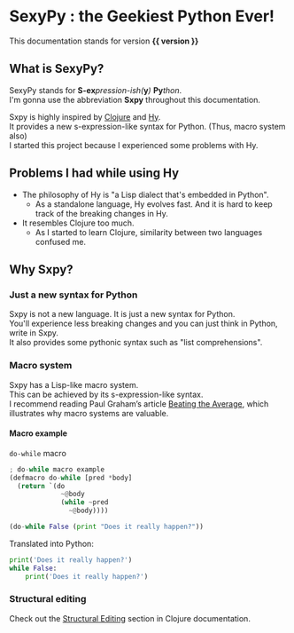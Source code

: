 # SexyPy : the Geekiest Python Ever!
This documentation stands for version **{{ version }}**

## What is SexyPy?
SexyPy stands for **S-ex**_pression-ish(_**y**_)_ **Py**_thon_.   
I'm gonna use the abbreviation **Sxpy** throughout this documentation.   
   
Sxpy is highly inspired by [Clojure](https://clojure.org/) and [Hy](https://hylang.org/).   
It provides a new s-expression-like syntax for Python. (Thus, macro system also)   
I started this project because I experienced some problems with Hy.

## Problems I had while using Hy
- The philosophy of Hy is "a Lisp dialect that's embedded in Python".
    - As a standalone language, Hy evolves fast. And it is hard to keep track of the breaking changes in Hy.
- It resembles Clojure too much.
    - As I started to learn Clojure, similarity between two languages confused me.

## Why Sxpy?
### Just a new syntax for Python
Sxpy is not a new language. It is just a new syntax for Python.   
You'll experience less breaking changes and you can just think in Python, write in Sxpy.   
It also provides some pythonic syntax such as "list comprehensions".
### Macro system
Sxpy has a Lisp-like macro system.   
This can be achieved by its s-expression-like syntax.   
I recommend reading Paul Graham’s article [Beating the Average](https://paulgraham.com/avg.html), which illustrates why macro systems are valuable.
#### Macro example
`do-while` macro
```python
; do-while macro example
(defmacro do-while [pred *body]
  (return `(do
             ~@body
             (while ~pred
               ~@body))))

(do-while False (print "Does it really happen?"))
```
Translated into Python:
```python
print('Does it really happen?')
while False:
    print('Does it really happen?')
```

### Structural editing
Check out the [Structural Editing](https://clojure.org/guides/structural_editing) section in Clojure documentation.
